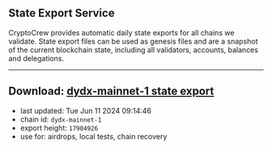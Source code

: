## State Export Service
CryptoCrew provides automatic daily state exports for all chains we validate. State export files can be used as genesis files and are a snapshot of the current blockchain state, including all validators, accounts, balances and delegations.

---
**Download: [dydx-mainnet-1 state export](https://dl-tyo.ccvalidators.com/SERVICE/dydx/dydx-mainnet-1_export_17904926.json)**
---

- last updated: Tue Jun 11 2024 09:14:46
- chain id: `dydx-mainnet-1`
- export height: `17904926`
- use for: airdrops, local tests, chain recovery
